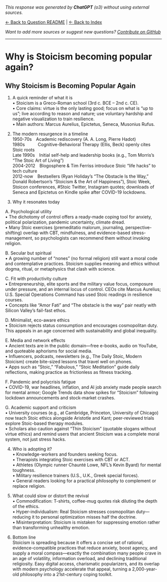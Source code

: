 <!-- 
Generated by: chatgpt
Model: o3
Prompt type: default
Generated at: 2025-06-11T10:30:35.999948
-->

*This response was generated by **ChatGPT** (o3) without using external sources.*

[← Back to Question README](README.md) | [← Back to Index](../README.md)

*Want to add more sources or suggest new questions? [Contribute on GitHub](https://github.com/justinwest/SuggestedSources)*

---

# Why is Stoicism becoming popular again?

Why Stoicism is Becoming Popular Again  
--------------------------------------------------------

1. A quick reminder of what it is  
   • Stoicism is a Greco-Roman school (3rd c. BCE – 2nd c. CE).  
   • Core claims: virtue is the only lasting good; focus on what is “up to us”; live according to reason and nature; use voluntary hardship and negative visualization to train resilience.  
   • Main authors: Marcus Aurelius, Epictetus, Seneca, Musonius Rufus.

2. The modern resurgence in a timeline  
   1950-70s Academic rediscovery (A. A. Long, Pierre Hadot)  
   1980s   Cognitive-Behavioral Therapy (Ellis, Beck) openly cites Stoic roots  
   Late 1990s Initial self-help and leadership books (e.g., Tom Morris’s “The Stoic Art of Living”)  
   2004-2012 Blogosphere & Tim Ferriss introduce Stoic “life hacks” to tech culture  
   2012-now Bestsellers (Ryan Holiday’s “The Obstacle Is the Way,” Donald Robertson’s “Stoicism & the Art of Happiness”), Stoic Week, Stoicon conferences, #Stoic Twitter, Instagram quotes; downloads of Seneca and Epictetus on Kindle spike after COVID-19 lockdowns.

3. Why it resonates today  

A. Psychological utility  
   • The dichotomy of control offers a ready-made coping tool for anxiety, political polarization, pandemic uncertainty, climate dread.  
   • Many Stoic exercises (premeditatio malorum, journaling, perspective-shifting) overlap with CBT, mindfulness, and evidence-based stress-management, so psychologists can recommend them without invoking religion.  

B. Secular but spiritual  
   • A growing number of “nones” (no formal religion) still want a moral code and contemplative practices. Stoicism supplies meaning and ethics without dogma, ritual, or metaphysics that clash with science.  

C. Fit with productivity culture  
   • Entrepreneurship, elite sports and the military value focus, composure under pressure, and an internal locus of control. CEOs cite Marcus Aurelius; U.S. Special Operations Command has used Stoic readings in resilience courses.  
   • Concepts like “Amor Fati” and “The obstacle is the way” pair neatly with Silicon Valley’s fail-fast ethos.

D. Minimalist, eco-aware ethics  
   • Stoicism rejects status consumption and encourages cosmopolitan duty. This appeals in an age concerned with sustainability and global inequality.  

E. Media and network effects  
   • Ancient texts are in the public domain—free e-books, audio on YouTube, and quoteable aphorisms for social media.  
   • Influencers, podcasts, newsletters (e.g., The Daily Stoic, Modern Stoicism) create bite-sized lessons that travel well on phones.  
   • Apps such as “Stoic,” “Fabulous,” “Stoic Meditation” guide daily reflections, making practice as frictionless as fitness tracking.  

F. Pandemic and polycrisis fatigue  
   • COVID-19, war headlines, inflation, and AI job anxiety made people search for mental armor; Google Trends data show spikes for “Stoicism” following lockdown announcements and stock-market crashes.  

G. Academic support and criticism  
   • University courses (e.g., at Cambridge, Princeton, University of Chicago) now teach Stoic ethics alongside Aristotle and Kant; peer-reviewed trials explore Stoic-based therapy modules.  
   • Scholars also caution against “Thin Stoicism” (quotable slogans without virtue ethics) and remind users that ancient Stoicism was a complete moral system, not just stress hacks.

4. Who is adopting it?  
   • Knowledge-workers and founders seeking focus.  
   • Therapists integrating Stoic exercises with CBT or ACT.  
   • Athletes (Olympic runner Chaunté Lowe, NFL’s Kevin Byard) for mental toughness.  
   • Military resilience trainers (U.S., U.K., Greek special forces).  
   • General readers looking for a practical philosophy to complement or replace religion.

5. What could slow or distort the revival  
   • Commodification: T-shirts, coffee-mug quotes risk diluting the depth of the ethics.  
   • Hyper-individualism: Real Stoicism stresses cosmopolitan duty—reducing it to personal optimization misses half the doctrine.  
   • Misinterpretation: Stoicism is mistaken for suppressing emotion rather than transforming unhealthy emotion.

6. Bottom line  
Stoicism is spreading because it offers a concise set of rational, evidence-compatible practices that reduce anxiety, boost agency, and supply a moral compass—exactly the combination many people crave in an age of volatility, information overload, and declining traditional religiosity. Easy digital access, charismatic popularizers, and its overlap with modern psychology accelerate that appeal, turning a 2,000-year-old philosophy into a 21st-century coping toolkit.